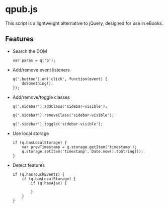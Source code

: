 # qpub.js

This script is a lightweight alternative to jQuery, designed for use in eBooks.

## Features

- Search the DOM

	```
	var paras = q('p');
	```

- Add/remove event listeners

	```
	q('.button').on('click', function(event) {
		doSomething();
	});
	```

- Add/remove/toggle classes

	```
	q('.sidebar').addClass('sidebar-visible');
	```

	```
	q('.sidebar').removeClass('sidebar-visible');
	```

	```
	q('.sidebar').toggle('sidebar-visible');
	```

- Use local storage

	```
	if (q.hasLocalStorage) {
		var prevTimestamp = q.storage.getItem('timestamp');
		q.storage.setItem('timestamp', Date.now().toString());
	}
	```

- Detect features

	```
	if (q.hasTouchEvents) {
		if (q.hasLocalStorage) {
			if (q.hasAjax) {

			}
		}
	}
	```
